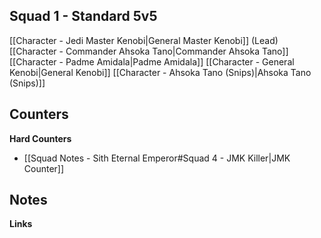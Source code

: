 
## Squad 1 - Standard 5v5
[[Character - Jedi Master Kenobi|General Master Kenobi]] (Lead)
[[Character - Commander Ahsoka Tano|Commander Ahsoka Tano]]
[[Character - Padme Amidala|Padme Amidala]]
[[Character - General Kenobi|General Kenobi]]
[[Character - Ahsoka Tano (Snips)|Ahsoka Tano (Snips)]]

**Counters**
 - 

**Hard Counters**
 - [[Squad Notes - Sith Eternal Emperor#Squad 4 - JMK Killer|JMK Counter]]

**Notes**
 - 

**Links**

